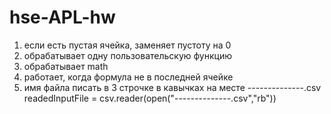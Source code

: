 # hse-APL-hw

1. если есть пустая ячейка, заменяет пустоту на 0
2. обрабатывает одну пользовательскую функцию
3. обрабатывает math
4. работает, когда формула не в последней ячейке
5. имя файла писать в 3 строчке в кавычках на месте --------------.csv
          readedInputFile = csv.reader(open("--------------.csv","rb"))
